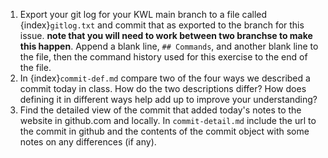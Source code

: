 1.  Export your git log for your KWL main branch to a file called {index}`gitlog.txt` and commit that as exported to the branch for this issue. **note that you will need to work between two branchse to make this happen**. Append a blank line,  `## Commands`, and another blank line to the file, then the command history used for this exercise to the end of the file. 
2.  In {index}`commit-def.md` compare two of the four ways we described a commit today in class. How do the two descriptions differ? How does defining it in different ways help add up to improve your understanding? 
3. Find the detailed view of the commit that added today's notes to the website in github.com and locally.  In `commit-detail.md` include the url to the commit in github and the contents of the commit object with some notes on any differences (if any).